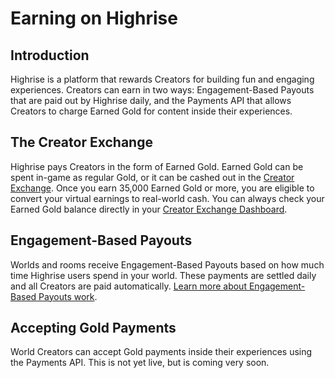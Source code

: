 # Earning on Highrise

## Introduction

Highrise is a platform that rewards Creators for building fun and engaging experiences. Creators can earn in two ways: Engagement-Based Payouts that are paid out by Highrise daily, and the Payments API that allows Creators to charge Earned Gold for content inside their experiences.

## The Creator Exchange

Highrise pays Creators in the form of Earned Gold. Earned Gold can be spent in-game as regular Gold, or it can be cashed out in the [Creator Exchange](https://create.highrise.game/dashboard/finances/creator-exchange). Once you earn 35,000 Earned Gold or more, you are eligible to convert your virtual earnings to real-world cash. You can always check your Earned Gold balance directly in your [Creator Exchange Dashboard](https://create.highrise.game/dashboard/finances/creator-exchange).

## Engagement-Based Payouts

Worlds and rooms receive Engagement-Based Payouts based on how much time Highrise users spend in your world. These payments are settled daily and all Creators are paid automatically. [Learn more about Engagement-Based Payouts work](https://create.highrise.game/learn/studio/distribute/monetization/engagement-payout).

## Accepting Gold Payments

World Creators can accept Gold payments inside their experiences using the Payments API. This is not yet live, but is coming very soon.
